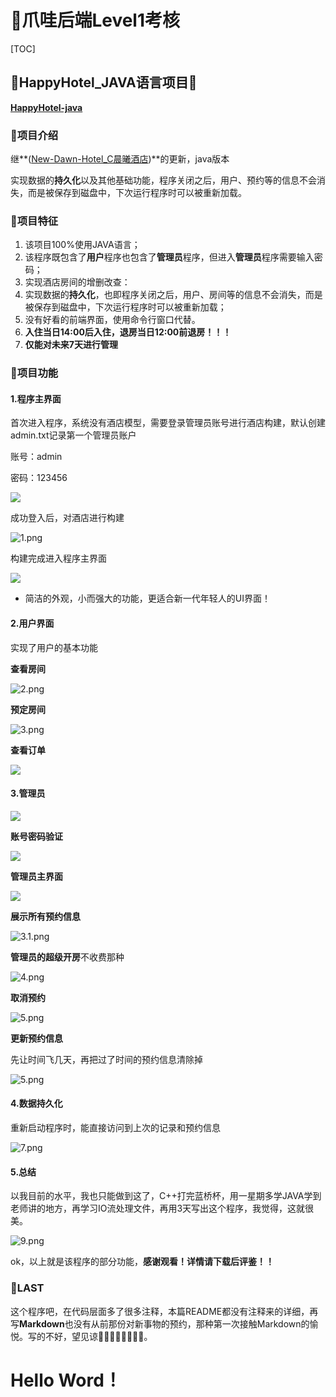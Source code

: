 # 🦄爪哇后端Level1考核

[TOC]

## 🏨HappyHotel_JAVA语言项目💯

**[HappyHotel-java](https://github.com/aaaaabin/HappyHotel-java)**

### 🍬项目介绍

继**([New-Dawn-Hotel_C晨曦酒店](https://github.com/aaaaabin/New-Dawn-Hotel_C/tree/main))**的更新，java版本

实现数据的**持久化**以及其他基础功能，程序关闭之后，用户、预约等的信息不会消失，而是被保存到磁盘中，下次运行程序时可以被重新加载。

### 🍭项目特征

1. 该项目100%使用JAVA语言；
2. 该程序既包含了**用户**程序也包含了**管理员**程序，但进入**管理员**程序需要输入密码；
3. 实现酒店房间的增删改查：
4. 实现数据的**持久化**，也即程序关闭之后，用户、房间等的信息不会消失，而是被保存到磁盘中，下次运行程序时可以被重新加载；
5. 没有好看的前端界面，使用命令行窗口代替。
6. **入住当日14:00后入住，退房当日12:00前退房！！！**
7. **仅能对未来7天进行管理**

### 🍳项目功能

#### 1.程序主界面

首次进入程序，系统没有酒店模型，需要登录管理员账号进行酒店构建，默认创建admin.txt记录第一个管理员账户

账号：admin

密码：123456

![](https://github.com/aaaaabin/HappyHotel-java/blob/main/image/1.png?raw=true)

成功登入后，对酒店进行构建

![1.png](https://github.com/aaaaabin/HappyHotel-java/blob/main/image/2.png?raw=true)

构建完成进入程序主界面

![](https://github.com/aaaaabin/HappyHotel-java/blob/main/image/3.png?raw=true)

- 简洁的外观，小而强大的功能，更适合新一代年轻人的UI界面！

  

#### 2.用户界面

实现了用户的基本功能

**查看房间**

![2.png](https://github.com/aaaaabin/HappyHotel-java/blob/main/image/4-1.png?raw=true)

**预定房间**

![3.png](https://github.com/aaaaabin/HappyHotel-java/blob/main/image/4-2.png?raw=true)

**查看订单**

![](https://github.com/aaaaabin/HappyHotel-java/blob/main/image/4-3.png?raw=true)

#### 3.管理员

![](https://github.com/aaaaabin/HappyHotel-java/blob/main/image/4-3.png?raw=true)

**账号密码验证**

![](https://github.com/aaaaabin/HappyHotel-java/blob/main/image/5-1.png?raw=true)

**管理员主界面**

![](https://github.com/aaaaabin/HappyHotel-java/blob/main/image/5.png?raw=true)

**展示所有预约信息**

![3.1.png](https://github.com/aaaaabin/HappyHotel-java/blob/main/image/5-2.png?raw=true)

**管理员的超级开房**不收费那种

![4.png](https://github.com/aaaaabin/HappyHotel-java/blob/main/image/5-3.png?raw=true)

**取消预约**

![5.png](https://github.com/aaaaabin/HappyHotel-java/blob/main/image/5-4.png?raw=true)

**更新预约信息**

先让时间飞几天，再把过了时间的预约信息清除掉

![5.png](https://github.com/aaaaabin/HappyHotel-java/blob/main/image/5-5.png?raw=true)

#### 4.数据持久化

重新启动程序时，能直接访问到上次的记录和预约信息

![7.png](https://github.com/aaaaabin/HappyHotel-java/blob/main/image/6.png?raw=true)

#### 5.总结

以我目前的水平，我也只能做到这了，C++打完蓝桥杯，用一星期多学JAVA学到老师讲的地方，再学习IO流处理文件，再用3天写出这个程序，我觉得，这就很美。

![9.png](https://github.com/aaaaabin/HappyHotel-java/blob/main/image/7.png?raw=true)



ok，以上就是该程序的部分功能，**感谢观看！详情请下载后评鉴！！**



### 🚀LAST

这个程序吧，在代码层面多了很多注释，本篇README都没有注释来的详细，再写**Markdown**也没有从前那份对新事物的预约，那种第一次接触Markdown的愉悦。写的不好，望见谅🙏🏻🙏🏻🙏🏻🙏🏻。

# Hello Word！
